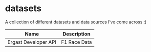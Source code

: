 # datasets
A collection of different datasets and data sources I've come across :) 


|Name|Description|
|----|-----------|
|Ergast Developer API|F1 Race Data|
